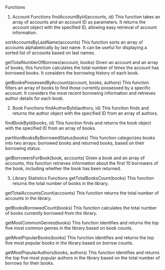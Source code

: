 Functions
1. Account Functions
findAccountById(accounts, id)
This function takes an array of accounts and an account ID as parameters. It returns the account object with the specified ID, allowing easy retrieval of account information.

sortAccountsByLastName(accounts)
This function sorts an array of accounts alphabetically by last name. It can be useful for displaying a sorted list of accounts based on last names.

getTotalNumberOfBorrows(account, books)
Given an account and an array of books, this function calculates the total number of times the account has borrowed books. It considers the borrowing history of each book.

getBooksPossessedByAccount(account, books, authors)
This function filters an array of books to find those currently possessed by a specific account. It considers the most recent borrowing information and retrieves author details for each book.

2. Book Functions
findAuthorById(authors, id)
This function finds and returns the author object with the specified ID from an array of authors.

findBookById(books, id)
This function finds and returns the book object with the specified ID from an array of books.

partitionBooksByBorrowedStatus(books)
This function categorizes books into two arrays: borrowed books and returned books, based on their borrowing status.

getBorrowersForBook(book, accounts)
Given a book and an array of accounts, this function retrieves information about the first 10 borrowers of the book, including whether the book has been returned.

3. Library Statistics Functions
getTotalBooksCount(books)
This function returns the total number of books in the library.

getTotalAccountsCount(accounts)
This function returns the total number of accounts in the library.

getBooksBorrowedCount(books)
This function calculates the total number of books currently borrowed from the library.

getMostCommonGenres(books)
This function identifies and returns the top five most common genres in the library based on book counts.

getMostPopularBooks(books)
This function identifies and returns the top five most popular books in the library based on borrow counts.

getMostPopularAuthors(books, authors)
This function identifies and returns the top five most popular authors in the library based on the total number of borrows for their books.

